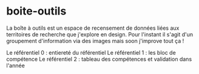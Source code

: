 # boite-outils

La boîte à outils est un espace de recensement de données liées aux territoires de recherche que j'explore en design. Pour l'instant il s'agit d'un groupement d'information via des images mais soon j'improve tout ça !


 <A>Le référentiel 0 : entiereté du référentiel </A>
Le référentiel 1 : les bloc de compétence </A>
Le référentiel 2 : tableau des compétences et validation dans l'année </A>

